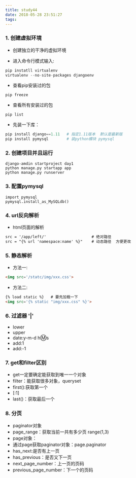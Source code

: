 ```yaml
---
title: study44
date: 2018-05-28 23:51:27
tags:
---
```


### 1. 创建虚拟环境

- 创建独立的干净的虚拟环境

<!--more-->

- 进入命令行模式输入:

```python
pip instatll virtualenv
virtualenv --no-site-packages djangoenv
```

- 查看pip安装过的包

```
pip freeze
```

- 查看所有安装过的包

```
pip list
```

- 先装一下库：

```python
pip install django==1.11   # 指定1.11版本  默认是最新版
pip install pymysql        # 装python模块 pymysql
```

### 2. 创建项目并且运行

```
django-amdin startproject day1
python manage.py startapp app
python manage.py runserver
```

### 3. 配置pymysql

```
import pymysql
pymysql.install_as_MySQLdb()
```

### 4. url反向解析

- html页面的解析

```html
src = '/app/left/'                    # 绝对路径
src = "{% url 'namespace:name' %}"    # 动态路径  方便更改
```

### 5. 静态解析

- 方法一:

```html
<img src='/statc/img/xxx.css'>
```

- 方法二:

```html
{% load static %}   # 要先加载一下
<img src='{% static "img/xxx.css" %}'>
```

### 6. 过滤器 '|'

- lower 
- upper
- date:y-m-d h:m:s
- add:1 
- add:-1

### 7. get和filter区别

- get一定要确定能获取到唯一一个对象
- filter：能获取很多对象，queryset
- first():获取第一个
- [:1]
- last()：获取最后一个

### 8. 分页

- paginator对象
- page_range：获取当前一共有多少页 range(1,3)
- page对象：
- 通过page获取paginator对象：page.paginator
- has_next:是否有上一页
- has_previous：是否又下一页
- next_page_number：上一页的页码
- previous_page_number：下一个的页码





